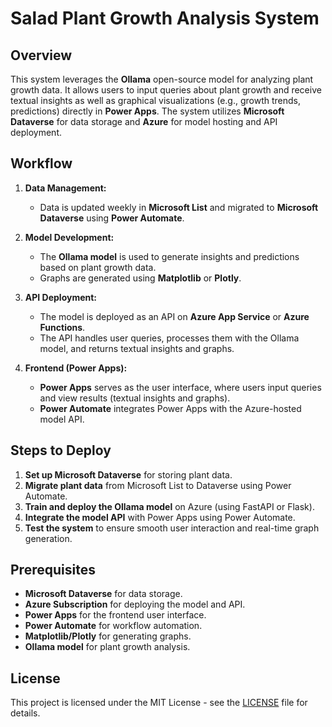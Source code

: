# Salad Plant Growth Analysis System

## Overview
This system leverages the **Ollama** open-source model for analyzing plant growth data. It allows users to input queries about plant growth and receive textual insights as well as graphical visualizations (e.g., growth trends, predictions) directly in **Power Apps**. The system utilizes **Microsoft Dataverse** for data storage and **Azure** for model hosting and API deployment.

## Workflow

1. **Data Management:**
   - Data is updated weekly in **Microsoft List** and migrated to **Microsoft Dataverse** using **Power Automate**.

2. **Model Development:**
   - The **Ollama model** is used to generate insights and predictions based on plant growth data.
   - Graphs are generated using **Matplotlib** or **Plotly**.

3. **API Deployment:**
   - The model is deployed as an API on **Azure App Service** or **Azure Functions**.
   - The API handles user queries, processes them with the Ollama model, and returns textual insights and graphs.

4. **Frontend (Power Apps):**
   - **Power Apps** serves as the user interface, where users input queries and view results (textual insights and graphs).
   - **Power Automate** integrates Power Apps with the Azure-hosted model API.

## Steps to Deploy

1. **Set up Microsoft Dataverse** for storing plant data.
2. **Migrate plant data** from Microsoft List to Dataverse using Power Automate.
3. **Train and deploy the Ollama model** on Azure (using FastAPI or Flask).
4. **Integrate the model API** with Power Apps using Power Automate.
5. **Test the system** to ensure smooth user interaction and real-time graph generation.

## Prerequisites

- **Microsoft Dataverse** for data storage.
- **Azure Subscription** for deploying the model and API.
- **Power Apps** for the frontend user interface.
- **Power Automate** for workflow automation.
- **Matplotlib/Plotly** for generating graphs.
- **Ollama model** for plant growth analysis.

## License

This project is licensed under the MIT License - see the [LICENSE](LICENSE) file for details.
